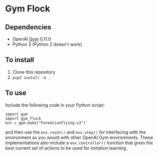 # Gym Flock

## Dependencies
- OpenAI [Gym](https://github.com/openai/gym) 0.11.0
- Python 3 (Python 2 doesn't work)

## To install
1) Clone this repository
2) `pip3 install -e . `

## To use

Include the following code in your Python script:
~~~~
import gym  
import gym_flock 
env = gym.make("FormationFlying-v3")` 
~~~~
and then use the `env.reset()` and `env.step()` for interfacing with the environment as you would with other OpenAI Gym environments. 
These implementations also include a `env.controller()` function that gives the best current set of actions to be used for imitation learning.




